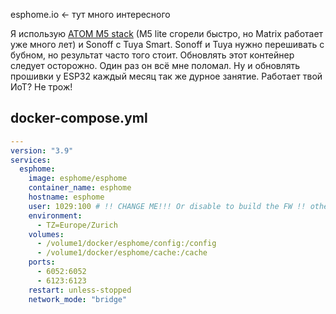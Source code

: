 esphome.io <- тут много интересного

Я использую [ATOM M5 stack](https://m5stack.com/) (M5 lite сгорели быстро, но Matrix работает уже много лет) и Sonoff с Tuya Smart. 
Sonoff и Tuya нужно перешивать с бубном, но результат часто того стоит. 
Обновлять этот контейнер следует осторожно. Один раз он всё мне поломал. Ну и обновлять прошивки у ESP32 каждый месяц так же дурное занятие. Работает твой ИоТ? Не трож!

## docker-compose.yml

```yml
---
version: "3.9"
services:
  esphome:
    image: esphome/esphome
    container_name: esphome
    hostname: esphome
    user: 1029:100 # !! CHANGE ME!!! Or disable to build the FW !! otherwise you will see permission denied messages
    environment:
      - TZ=Europe/Zurich
    volumes:
      - /volume1/docker/esphome/config:/config
      - /volume1/docker/esphome/cache:/cache
    ports:
      - 6052:6052
      - 6123:6123
    restart: unless-stopped
    network_mode: "bridge"
```
